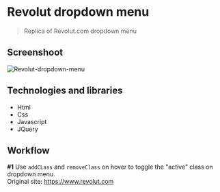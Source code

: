 # Revolut dropdown menu
> Replica of Revolut.com dropdown menu

## Screenshoot
![Revolut-dropdown-menu](https://i.imgur.com/zkzSFJm.jpg)

## Technologies and libraries
* Html
* Css
* Javascript
* JQuery

## Workflow
**#1** Use `addCLass` and `removeClass` on hover to toggle the "active" class on dropdown menu.  
Original site: https://www.revolut.com
